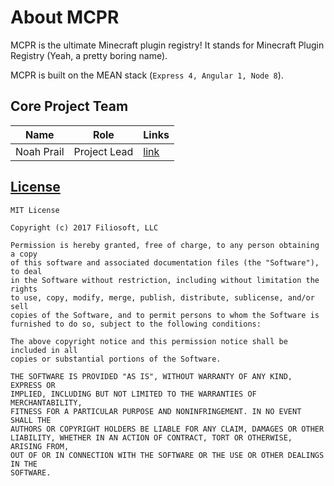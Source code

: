 # About MCPR

MCPR is the ultimate Minecraft plugin registry! It stands for Minecraft Plugin Registry (Yeah, a pretty boring name).

MCPR is built on the MEAN stack (`Express 4, Angular 1, Node 8`).

## Core Project Team

|Name|Role|Links|
|----|----|------|
|Noah Prail|Project Lead|<a href="https://github.com/nprail"><i class="fa fa-github" aria-hidden="true"></i></a> <a href="https://nprail.me"><span class="md-icon">link</span></a>|

## [License](https://github.com/mcpr/mcpr/blob/master/LICENSE)
```
MIT License

Copyright (c) 2017 Filiosoft, LLC

Permission is hereby granted, free of charge, to any person obtaining a copy
of this software and associated documentation files (the "Software"), to deal
in the Software without restriction, including without limitation the rights
to use, copy, modify, merge, publish, distribute, sublicense, and/or sell
copies of the Software, and to permit persons to whom the Software is
furnished to do so, subject to the following conditions:

The above copyright notice and this permission notice shall be included in all
copies or substantial portions of the Software.

THE SOFTWARE IS PROVIDED "AS IS", WITHOUT WARRANTY OF ANY KIND, EXPRESS OR
IMPLIED, INCLUDING BUT NOT LIMITED TO THE WARRANTIES OF MERCHANTABILITY,
FITNESS FOR A PARTICULAR PURPOSE AND NONINFRINGEMENT. IN NO EVENT SHALL THE
AUTHORS OR COPYRIGHT HOLDERS BE LIABLE FOR ANY CLAIM, DAMAGES OR OTHER
LIABILITY, WHETHER IN AN ACTION OF CONTRACT, TORT OR OTHERWISE, ARISING FROM,
OUT OF OR IN CONNECTION WITH THE SOFTWARE OR THE USE OR OTHER DEALINGS IN THE
SOFTWARE.
```